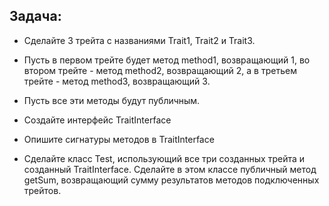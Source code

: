 Задача:
---------------------

- Сделайте 3 трейта с названиями Trait1,  Trait2 и Trait3.
- Пусть в первом трейте будет метод method1, возвращающий 1, во втором трейте  -  метод method2,  возвращающий 2,  а в третьем трейте  - метод method3,  возвращающий 3.
- Пусть все эти методы будут публичным.
- Создайте интерфейс TraitInterface
- Опишите сигнатуры методов в TraitInterface

- Сделайте класс Test, использующий все три созданных трейта и созданный TraitInterface. Сделайте в этом классе публичный метод getSum, возвращающий сумму результатов методов подключенных трейтов.
